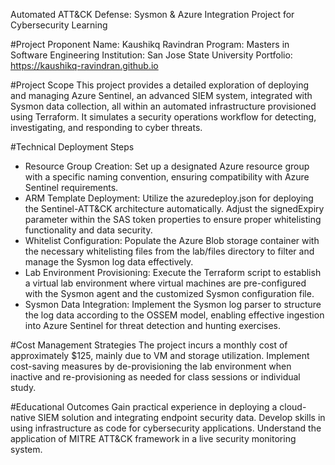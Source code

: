 Automated ATT&CK Defense: Sysmon & Azure Integration Project for Cybersecurity Learning

#Project Proponent
Name: Kaushikq Ravindran
Program: Masters in Software Engineering
Institution: San Jose State University
Portfolio: https://kaushikq-ravindran.github.io

#Project Scope
This project provides a detailed exploration of deploying and managing Azure Sentinel, an advanced SIEM system, integrated with Sysmon data collection, all within an automated infrastructure provisioned using Terraform. It simulates a security operations workflow for detecting, investigating, and responding to cyber threats.

#Technical Deployment Steps
- Resource Group Creation: Set up a designated Azure resource group with a specific naming convention, ensuring compatibility with Azure Sentinel requirements.
- ARM Template Deployment: Utilize the azuredeploy.json for deploying the Sentinel-ATT&CK architecture automatically. Adjust the signedExpiry parameter within the SAS token properties to ensure proper whitelisting functionality and data security.
- Whitelist Configuration: Populate the Azure Blob storage container with the necessary whitelisting files from the lab/files directory to filter and manage the Sysmon log data effectively.
- Lab Environment Provisioning: Execute the Terraform script to establish a virtual lab environment where virtual machines are pre-configured with the Sysmon agent and the customized Sysmon configuration file.
- Sysmon Data Integration: Implement the Sysmon log parser to structure the log data according to the OSSEM model, enabling effective ingestion into Azure Sentinel for threat detection and hunting exercises.

#Cost Management Strategies
The project incurs a monthly cost of approximately $125, mainly due to VM and storage utilization.
Implement cost-saving measures by de-provisioning the lab environment when inactive and re-provisioning as needed for class sessions or individual study.

#Educational Outcomes
Gain practical experience in deploying a cloud-native SIEM solution and integrating endpoint security data.
Develop skills in using infrastructure as code for cybersecurity applications.
Understand the application of MITRE ATT&CK framework in a live security monitoring system.
